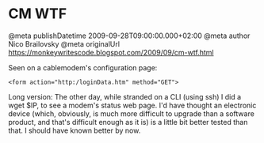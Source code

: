 # CM WTF

@meta publishDatetime 2009-09-28T09:00:00.000+02:00
@meta author Nico Brailovsky
@meta originalUrl https://monkeywritescode.blogspot.com/2009/09/cm-wtf.html

Seen on a cablemodem's configuration page:

```
<form action="http:/loginData.htm" method="GET">
```

Long version: The other day, while stranded on a CLI (using ssh) I did a wget $IP, to see a modem's status web page. I'd have thought an electronic device (which, obviously, is much more difficult to upgrade than a software product, and that's difficult enough as it is) is a little bit better tested than that. I should have known better by now.

